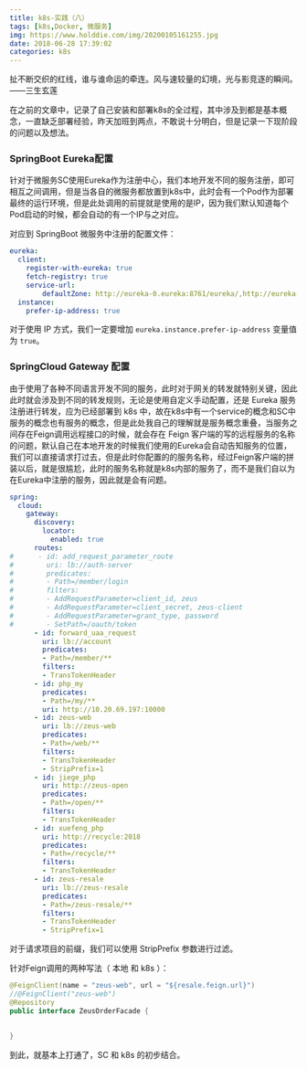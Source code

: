 ```yaml
---
title: k8s-实践（八）
tags: [k8s,Docker, 微服务]
img: https://www.holddie.com/img/20200105161255.jpg
date: 2018-06-28 17:39:02
categories: k8s
---
```


扯不断交织的红线，谁与谁命运的牵连。风与速较量的幻境，光与影竞逐的瞬间。								——三生玄莲



在之前的文章中，记录了自己安装和部署k8s的全过程，其中涉及到都是基本概念，一直缺乏部署经验，昨天加班到两点，不敢说十分明白，但是记录一下现阶段的问题以及想法。



### SpringBoot Eureka配置

针对于微服务SC使用Eureka作为注册中心，我们本地开发不同的服务注册，即可相互之间调用，但是当各自的微服务都放置到k8s中，此时会有一个Pod作为部署最终的运行环境，但是此处调用的前提就是使用的是IP，因为我们默认知道每个Pod启动的时候，都会自动的有一个IP与之对应。

对应到 SpringBoot 微服务中注册的配置文件：

```yaml
eureka:
  client:
    register-with-eureka: true
    fetch-registry: true
    service-url:
        defaultZone: http://eureka-0.eureka:8761/eureka/,http://eureka-1.eureka:8761/eureka/,http://eureka-2.eureka:8761/eureka/
  instance:
    prefer-ip-address: true
```

对于使用 IP 方式，我们一定要增加 `eureka.instance.prefer-ip-address` 变量值为 `true`。

### SpringCloud Gateway 配置

由于使用了各种不同语言开发不同的服务，此时对于网关的转发就特别关键，因此此时就会涉及到不同的转发规则，无论是使用自定义手动配置，还是 Eureka 服务注册进行转发，应为已经部署到 k8s 中，故在k8s中有一个service的概念和SC中服务的概念也有服务的概念，但是此处我自己的理解就是服务概念重叠，当服务之间存在Feign调用远程接口的时候，就会存在 Feign 客户端的写的远程服务的名称的问题，默认自己在本地开发的时候我们使用的Eureka会自动告知服务的位置，我们可以直接请求打过去，但是此时你配置的的服务名称，经过Feign客户端的拼装以后，就是很尴尬，此时的服务名称就是k8s内部的服务了，而不是我们自以为在Eureka中注册的服务，因此就是会有问题。

```yaml
spring:
  cloud:
    gateway:
      discovery:
        locator:
          enabled: true
      routes:
#      - id: add_request_parameter_route
#        uri: lb://auth-server
#        predicates:
#        - Path=/member/login
#        filters:
#        - AddRequestParameter=client_id, zeus
#        - AddRequestParameter=client_secret, zeus-client
#        - AddRequestParameter=grant_type, password
#        - SetPath=/oauth/token
      - id: forward_uaa_request
        uri: lb://account
        predicates:
        - Path=/member/**
        filters:
        - TransTokenHeader
      - id: php_my
        predicates:
        - Path=/my/**
        uri: http://10.20.69.197:10000
      - id: zeus-web
        uri: lb://zeus-web
        predicates:
        - Path=/web/**
        filters:
        - TransTokenHeader
        - StripPrefix=1
      - id: jiege_php
        uri: http://zeus-open
        predicates:
        - Path=/open/**
        filters:
        - TransTokenHeader
      - id: xuefeng_php
        uri: http://recycle:2018
        predicates:
        - Path=/recycle/**
        filters:
        - TransTokenHeader
      - id: zeus-resale
        uri: lb://zeus-resale
        predicates:
        - Path=/zeus-resale/**
        filters:
        - TransTokenHeader
        - StripPrefix=1

```

对于请求项目的前缀，我们可以使用 StripPrefix 参数进行过滤。



针对Feign调用的两种写法（ 本地 和 k8s ）：

```java
@FeignClient(name = "zeus-web", url = "${resale.feign.url}")
//@FeignClient("zeus-web")
@Repository
public interface ZeusOrderFacade {
    
   
}
```

到此，就基本上打通了，SC 和 k8s 的初步结合。